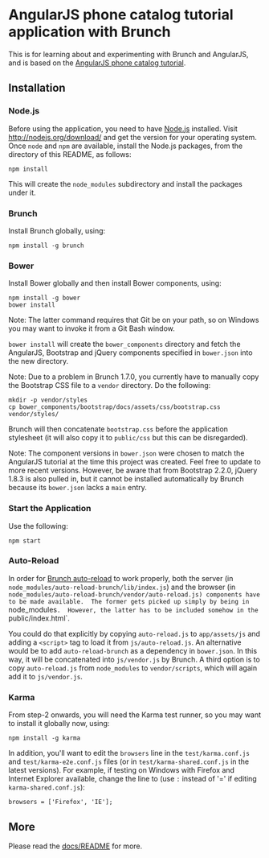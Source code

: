 # AngularJS phone catalog tutorial application with Brunch

This is for learning about and experimenting with Brunch and
AngularJS, and is based on the [AngularJS phone catalog
tutorial](https://github.com/angular/angular-phonecat.git).

## Installation

### Node.js

Before using the application, you need to have
[Node.js](http://nodejs.org) installed.  Visit
http://nodejs.org/download/ and get the version for your operating
system.  Once `node` and `npm` are available, install the Node.js
packages, from the directory of this README, as follows:

 `npm install`

This will create the `node_modules` subdirectory and install the
packages under it.

### Brunch

Install Brunch globally, using:

 `npm install -g brunch`

### Bower

Install Bower globally and then install Bower components, using:

 ```
 npm install -g bower
 bower install
 ```

Note: The latter command requires that Git be on your path, so on
Windows you may want to invoke it from a Git Bash window.

`bower install` will create the `bower_components` directory and
fetch the AngularJS, Bootstrap and jQuery components specified in
`bower.json` into the new directory.

Note: Due to a problem in Brunch 1.7.0, you currently have to manually
copy the Bootstrap CSS file to a `vendor` directory.  Do the
following:

```
mkdir -p vendor/styles
cp bower_components/bootstrap/docs/assets/css/bootstrap.css vendor/styles/
```

Brunch will then concatenate `bootstrap.css` before the application
stylesheet (it will also copy it to `public/css` but this can be
disregarded).

Note: The component versions in `bower.json` were chosen to match the
AngularJS tutorial at the time this project was created.  Feel free to
update to more recent versions.  However, be aware that from Bootstrap
2.2.0, jQuery 1.8.3 is also pulled in, but it cannot be installed
automatically by Brunch because its `bower.json` lacks a `main` entry.

### Start the Application

Use the following:

`npm start`

### Auto-Reload

In order for [Brunch
auto-reload](https://github.com/brunch/auto-reload-brunch) to work
properly, both the server (in
`node_modules/auto-reload-brunch/lib/index.js`) and the browser (in
`node_modules/auto-reload-brunch/vendor/auto-reload.js) components
have to be made available.  The former gets picked up simply by being
in `node_modules`.  However, the latter has to be included somehow in
the `public/index.html`.

You could do that explicitly by copying `auto-reload.js` to
`app/assets/js` and adding a `<script>` tag to load it from
`js/auto-reload.js`.  An alternative would be to add
`auto-reload-brunch` as a dependency in `bower.json`.  In this way, it
will be concatenated into `js/vendor.js` by Brunch.  A third option is
to copy `auto-reload.js` from `node_modules` to `vendor/scripts`,
which will again add it to `js/vendor.js`.

### Karma

From step-2 onwards, you will need the Karma test runner, so you may
want to install it globally now, using:

`npm install -g karma`

In addition, you'll want to edit the `browsers` line in the
`test/karma.conf.js` and `test/karma-e2e.conf.js` files (or in
`test/karma-shared.conf.js` in the latest versions).  For example, if
testing on Windows with Firefox and Internet Explorer available,
change the line to (use `:` instead of '=' if editing
`karma-shared.conf.js`):

`browsers = ['Firefox', 'IE'];`

## More

Please read the [docs/README](docs/README.md) for more.
